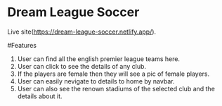 # Dream League Soccer

Live site(https://dream-league-soccer.netlify.app/).

#Features 
1. User can find all the english premier league teams here.
2. User can click to see the details of any club.
3. If the players are female then they will see a pic of female players.
4. User can easily nevigate to details to home by navbar.
5. User can also see the renown stadiums of the selected club and the details about it.
